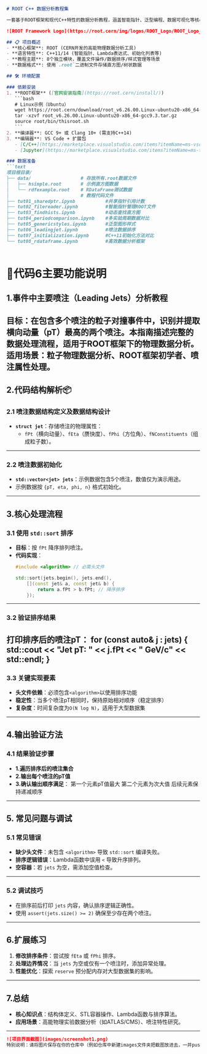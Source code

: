 ```markdown
# ROOT C++ 数据分析教程集

一套基于ROOT框架和现代C++特性的数据分析教程，涵盖智能指针、泛型编程、数据可视化等核心技能。

![ROOT Framework Logo](https://root.cern/img/logos/ROOT_Logo/ROOT_Logo_vertical.png)

## 📋 项目概述
- **核心框架**: ROOT (CERN开发的高能物理数据分析工具)
- **语言特性**: C++11/14 (智能指针、Lambda表达式、初始化列表等)
- **教程主题**: 8个独立模块，覆盖文件操作/数据排序/样式管理等场景
- **数据格式**: 使用`.root`二进制文件存储直方图/树状数据

## 🛠 环境配置

### 依赖安装
1. **ROOT框架** ([官网安装指南](https://root.cern/install/))
   ```bash
   # Linux示例（Ubuntu）
   wget https://root.cern/download/root_v6.26.00.Linux-ubuntu20-x86_64-gcc9.3.tar.gz
   tar -xzvf root_v6.26.00.Linux-ubuntu20-x86_64-gcc9.3.tar.gz
   source root/bin/thisroot.sh
   ```
2. **编译器**: GCC 9+ 或 Clang 10+ (需支持C++14)
3. **编辑器**: VS Code + 扩展包
   - [C/C++](https://marketplace.visualstudio.com/items?itemName=ms-vscode.cpptools)
   - [Jupyter](https://marketplace.visualstudio.com/items?itemName=ms-toolsai.jupyter)

### 数据准备
```text
项目根目录/
├── data/                  # 存放所有.root数据文件
│   ├── hsimple.root       # 示例直方图数据
│   └── rdfexample.root    # RDataFrame测试数据
│                          # 教程代码文件
├── tut01_sharedptr.ipynb           #共享指针引用计数
├── tut02_filereader.ipynb          #智能指针管理ROOT文件
├── tut03_findhists.ipynb           #动态查找直方图
├── tut04_periodcomparison.ipynb    #多实验周期数据对比
├── tut05_genericstyles.ipynb       #泛型图形样式
├── tut06_leadingjet.ipynb          #喷注数据排序
├── tut07_initialization.ipynb      #C++11初始化方法对比
└── tut08_rdataframe.ipynb          #高效数据分析框架
              
```



# 📮代码6主要功能说明 #

## 1.事件中主要喷注（Leading Jets）分析教程
**目标**：在包含多个喷注的粒子对撞事件中，识别并提取横向动量（pT）最高的两个喷注。本指南描述完整的数据处理流程，适用于ROOT框架下的物理数据分析。
**适用场景**：粒子物理数据分析、ROOT框架初学者、喷注属性处理。
---

## 2.代码结构解析📦
### 2.1 喷注数据结构定义及数据结构设计
- **`struct jet`**：存储喷注的物理属性：
  - `fPt`（横向动量）、`fEta`（赝快度）、`fPhi`（方位角）、`fNConstituents`（组成粒子数）。
---

### 2.2 喷注数据初始化
- **`std::vector<jet> jets`**：示例数据包含5个喷注，数值仅为演示用途。
- 示例数据按 `{pT, eta, phi, n}` 格式初始化。
---

## 3.核心处理流程
### 3.1 使用 `std::sort` 排序
- **目标**：按 `fPt` 降序排列喷注。
- **代码实现**：
  ```cpp
  #include <algorithm> // 必需头文件

  std::sort(jets.begin(), jets.end(), 
      [](const jet& a, const jet& b) { 
          return a.fPt > b.fPt; // 降序排序
      });
---

### 3.2 验证排序结果
**打印排序后的喷注pT**：
    for (const auto& j : jets) {
    std::cout << "Jet pT: " << j.fPt << " GeV/c" << std::endl;
}
---

### 3.3 关键实现要素
- **头文件依赖**：必须包含`<algorithm>`以使用排序功能
- **稳定性**：当多个喷注pT相同时，保持原始相对顺序（稳定排序）
- **复杂度**：时间复杂度为`O(N log N)`，适用于大型数据集
---

## 4.输出验证方法
### 4.1 结果验证步骤
- **1.遍历排序后的喷注集合**
- **2.输出每个喷注的pT值**
- **3.确认输出顺序满足**：
    第一个元素pT值最大
    第二个元素为次大值
    后续元素保持递减顺序
---

## 5. 常见问题与调试
### 5.1 常见错误
- **缺少头文件**：未包含 `<algorithm>` 导致 `std::sort` 编译失败。
- **排序逻辑错误**：Lambda函数中误用 `<` 导致升序排列。
- **空容器**：若 `jets` 为空，需添加空值检查。
---

### 5.2 调试技巧
- 在排序前后打印 `jets` 内容，确认排序逻辑正确性。
- 使用 `assert(jets.size() >= 2)` 确保至少存在两个喷注。
---

## 6.扩展练习

1. **修改排序条件**：尝试按 `fEta` 或 `fPhi` 排序。
2. **处理边界情况**：当 `jets` 为空或仅有一个喷注时，添加异常处理。
3. **性能优化**：探索 `reserve` 预分配内存对大型数据集的影响。
---

## 7.总结
- **核心知识点**：结构体定义、STL容器操作、Lambda函数与排序算法。
- **应用场景**：高能物理实验数据分析（如ATLAS/CMS）、喷注特性研究。
---


```markdown
![项目界面截图](images/screenshot1.png)
特别说明：请将图片保存在你的仓库中（例如仓库中新建images文件夹把截图放进去，一并push到Github上）
```